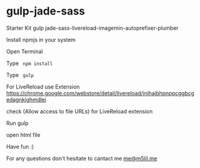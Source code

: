# gulp-jade-sass
Starter Kit gulp jade-sass-livereload-imagemin-autoprefixer-plumber


Install npmjs in your system

Open Terminal

Type <code> npm install </code>

Type <code> gulp </code>


For LiveReload use Extension
https://chrome.google.com/webstore/detail/livereload/jnihajbhpnppcggbcgedagnkighmdlei

check (Allow access to file URLs) for LiveReload extension

Run gulp

open html file 

Have fun :)


For any questions don't hesitate to cantact me 
me@m5lil.me
